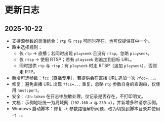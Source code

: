 # 更新日志

## 2025-10-22
- 支持源参数的灵活组合：`rtp` 与 `rtsp` 可同时存在，也可仅提供其中一个。
- 路由选择规则：
  - 仅 `rtp` → 直播；若同时出现 `playseek` 且没有 `rtsp`，忽略 `playseek`。
  - 仅 `rtsp` → 使用 RTSP；若有 `playseek` 则追加到目标 URL。
  - 同时提供 `rtp` 与 `rtsp`：有 `playseek` 时走 RTSP（追加 `playseek`），否则走 RTP。
- 新增可选参数：`fcc`（直播专用），若提供会在直播 URL 追加一次 `?fcc=...`。
- 修复：避免直播 URL 出现 `?fcc=...` 重复，忽略 `rtp` 参数自身的查询串，仅使用 `host:port`。
- 安全：`r2h-token` 在日志中脱敏处理，仅记录是否存在，不打印明文。
- 文档：示例地址统一为局域网（`192.168.x` 与 `239.x`），并新增多种请求示例。
- Windows 启动脚本：修复 `-t` 参数路径解析问题，改为切换到脚本目录并使用 `-t .`。